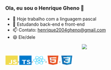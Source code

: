 ### Ola, eu sou o Henrique Gheno 👋

- 🔭 Hoje trabalho com a linguagem pascal
- 🌱 Estudando back-end e front-end
- 📫 Contato: henrique2004gheno@gmail.com
- 😄 Ele/dele

<div align="center">
  <a href="https://github.com/euhenriquegheno">
  <img height="180em" src="https://github-readme-stats.vercel.app/api?username=euhenriquegheno&show_icons=true&theme=tokyonight&include_all_commits=true&count_private=true"/>
</div>
  <div style="display: inline_block"><br>
  <img align="center" alt="henrique-Js" height="30" width="40" src="https://raw.githubusercontent.com/devicons/devicon/master/icons/javascript/javascript-plain.svg">
  <img align="center" alt="henrique-Ts" height="30" width="40" src="https://raw.githubusercontent.com/devicons/devicon/master/icons/typescript/typescript-plain.svg">
  <img align="center" alt="henrique-React" height="30" width="40" src="https://raw.githubusercontent.com/devicons/devicon/master/icons/react/react-original.svg">
  <img align="center" alt="henrique-HTML" height="30" width="40" src="https://raw.githubusercontent.com/devicons/devicon/master/icons/html5/html5-original.svg">
  <img align="center" alt="henrique-CSS" height="30" width="40" src="https://raw.githubusercontent.com/devicons/devicon/master/icons/css3/css3-original.svg">
</div>
